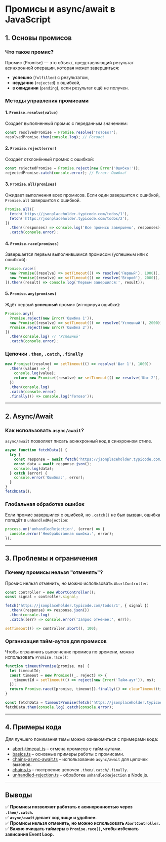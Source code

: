 # Промисы и async/await в JavaScript

## 1. Основы промисов

### Что такое промис?

Промис (Promise) — это объект, представляющий результат асинхронной операции, которая может завершиться:

- **успешно** (`fulfilled`) с результатом,
- **неудачно** (`rejected`) с ошибкой,
- **в ожидании** (`pending`), если результат ещё не получен.

### Методы управления промисами

#### 1. `Promise.resolve(value)`

Создаёт выполненный промис с переданным значением:

```js
const resolvedPromise = Promise.resolve('Готово!');
resolvedPromise.then(console.log); // Готово!
```

#### 2. `Promise.reject(error)`

Создаёт отклонённый промис с ошибкой:

```js
const rejectedPromise = Promise.reject(new Error('Ошибка!'));
rejectedPromise.catch(console.error); // Error: Ошибка!
```

#### 3. `Promise.all(promises)`

Ожидает выполнения всех промисов. Если один завершится с ошибкой, `Promise.all` завершится с ошибкой.

```js
Promise.all([
  fetch('https://jsonplaceholder.typicode.com/todos/1'),
  fetch('https://jsonplaceholder.typicode.com/todos/2'),
])
  .then((responses) => console.log('Все промисы завершены', responses))
  .catch(console.error);
```

#### 4. `Promise.race(promises)`

Завершается первым выполнившимся промисом (успешным или с ошибкой):

```js
Promise.race([
  new Promise((resolve) => setTimeout(() => resolve('Первый'), 1000)),
  new Promise((resolve) => setTimeout(() => resolve('Второй'), 2000)),
]).then((result) => console.log('Первым завершился:', result));
```

#### 5. `Promise.any(promises)`

Ждёт первый **успешный** промис (игнорируя ошибки):

```js
Promise.any([
  Promise.reject(new Error('Ошибка 1')),
  new Promise((resolve) => setTimeout(() => resolve('Успешный'), 2000)),
  Promise.reject(new Error('Ошибка 2')),
])
  .then(console.log) // 'Успешный'
  .catch(console.error);
```

### Цепочки `.then`, `.catch`, `.finally`

```js
new Promise((resolve) => setTimeout(() => resolve('Шаг 1'), 1000))
  .then((value) => {
    console.log(value);
    return new Promise((resolve) => setTimeout(() => resolve('Шаг 2'), 2000));
  })
  .then(console.log)
  .catch(console.error)
  .finally(() => console.log('Готово'));
```

---

## 2. Async/Await

### Как использовать `async/await`?

`async/await` позволяет писать асинхронный код в синхронном стиле.

```js
async function fetchData() {
  try {
    const response = await fetch('https://jsonplaceholder.typicode.com/todos/1');
    const data = await response.json();
    console.log(data);
  } catch (error) {
    console.error('Ошибка:', error);
  }
}
fetchData();
```

### Глобальная обработка ошибок

Если промис завершился с ошибкой, но `.catch()` не был вызван, ошибка попадёт в `unhandledRejection`:

```js
process.on('unhandledRejection', (error) => {
  console.error('Необработанная ошибка:', error);
});
```

---

## 3. Проблемы и ограничения

### Почему промисы нельзя "отменять"?

Промис нельзя отменить, но можно использовать `AbortController`:

```js
const controller = new AbortController();
const signal = controller.signal;

fetch('https://jsonplaceholder.typicode.com/todos/1', { signal })
  .then((response) => response.json())
  .then(console.log)
  .catch((err) => console.error('Запрос отменен:', err));

setTimeout(() => controller.abort(), 100);
```

### Организация тайм-аутов для промисов

Чтобы ограничить выполнение промиса по времени, можно использовать `Promise.race()`:

```js
function timeoutPromise(promise, ms) {
  let timeoutId;
  const timeout = new Promise((_, reject) => {
    timeoutId = setTimeout(() => reject(new Error('Тайм-аут')), ms);
  });
  return Promise.race([promise, timeout]).finally(() => clearTimeout(timeoutId));
}

const fetchData = timeoutPromise(fetch('https://jsonplaceholder.typicode.com/todos/1'), 5000);
fetchData.then(console.log).catch(console.error);
```

---

## **4. Примеры кода**

Для лучшего понимания темы можно ознакомиться с примерами кода:

- [abort-timeout.ts](abort-timeout.ts) – отмена промисов с тайм-аутами.
- [basics.ts](basics.ts) – основные примеры работы с промисами.
- [chains-async-await.ts](chains-async-await.ts) – использование `async/await` для цепочек вызовов.
- [chains.ts](chains.ts) – построение цепочек `.then/.catch/.finally`.
- [unhandled-rejection.ts](unhandled-rejection.ts) – обработка `unhandledRejection` в Node.js.

---

## **Выводы**

✅ **Промисы позволяют работать с асинхронностью через `.then/.catch`.**  
✅ **`async/await` делает код чище и удобнее.**  
✅ **Промисы нельзя отменять, но можно использовать `AbortController`.**  
✅ **Важно очищать таймеры в `Promise.race()`, чтобы избежать зависания Event Loop.**
